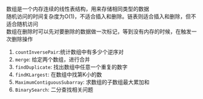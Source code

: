 数组是一个内存连续的线性表结构，用来存储相同类型的数据   
随机访问的时间复杂度为O(1)，不适合插入和删除。链表则适合插入和删除，但不适合随机访问  
数组在删除时可以先对要删除的数据做一次标记，等到没有内存的时候，在触发一次删除操作  

1. `countInversePair`:统计数组中有多少个逆序对  
2. `merge`: 给定两个数组，进行合并  
3. `findDuplicate`: 找出数组中任意一个重复的数字  
4. `findKLargest`: 在数组中找第K小的数   
5. `MaximumContiguousSubarray`: 求数组的子数组最大累加和
6. `BinarySearch`: 二分查找相关问题   